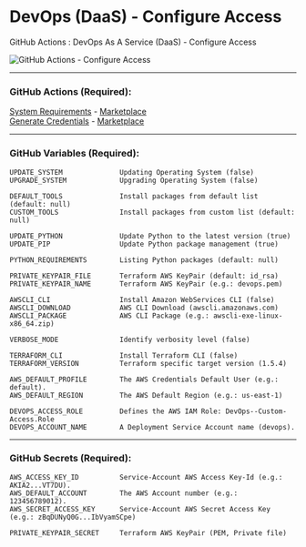 # DevOps (DaaS) - Configure Access
GitHub Actions : DevOps As A Service (DaaS) - Configure Access

![GitHub Actions - Configure Access](https://github.com/emvaldes/configure-access/workflows/GitHub%20Actions%20-%20Configure%20Access/badge.svg)

---
### GitHub Actions (Required):

[System Requirements](https://github.com/emvaldes/system-requirements) -
[Marketplace](https://github.com/marketplace/actions/system-requirements)
<br/>
[Generate Credentials](https://github.com/emvaldes/generate-credentials) - [Marketplace](https://github.com/marketplace/actions/generate-credentials)

---
### GitHub Variables (Required):

```console
UPDATE_SYSTEM              Updating Operating System (false)
UPGRADE_SYSTEM             Upgrading Operating System (false)

DEFAULT_TOOLS              Install packages from default list (default: null)
CUSTOM_TOOLS               Install packages from custom list (default: null)

UPDATE_PYTHON              Update Python to the latest version (true)
UPDATE_PIP                 Update Python package management (true)

PYTHON_REQUIREMENTS        Listing Python packages (default: null)

PRIVATE_KEYPAIR_FILE       Terraform AWS KeyPair (default: id_rsa)
PRIVATE_KEYPAIR_NAME       Terraform AWS KeyPair (e.g.: devops.pem)

AWSCLI_CLI                 Install Amazon WebServices CLI (false)
AWSCLI_DOWNLOAD            AWS CLI Download (awscli.amazonaws.com)
AWSCLI_PACKAGE             AWS CLI Package (e.g.: awscli-exe-linux-x86_64.zip)

VERBOSE_MODE               Identify verbosity level (false)
```
```console
TERRAFORM_CLI              Install Terraform CLI (false)
TERRAFORM_VERSION          Terraform specific target version (1.5.4)
```
```console
AWS_DEFAULT_PROFILE        The AWS Credentials Default User (e.g.: default).
AWS_DEFAULT_REGION         The AWS Default Region (e.g.: us-east-1)

DEVOPS_ACCESS_ROLE         Defines the AWS IAM Role: DevOps--Custom-Access.Role
DEVOPS_ACCOUNT_NAME        A Deployment Service Account name (devops).
```
---
### GitHub Secrets (Required):

```console
AWS_ACCESS_KEY_ID          Service-Account AWS Access Key-Id (e.g.: AKIA2...VT7DU).
AWS_DEFAULT_ACCOUNT        The AWS Account number (e.g.: 123456789012).
AWS_SECRET_ACCESS_KEY      Service-Account AWS Secret Access Key (e.g.: zBqDUNyQ0G...IbVyamSCpe)

PRIVATE_KEYPAIR_SECRET     Terraform AWS KeyPair (PEM, Private file)
```

